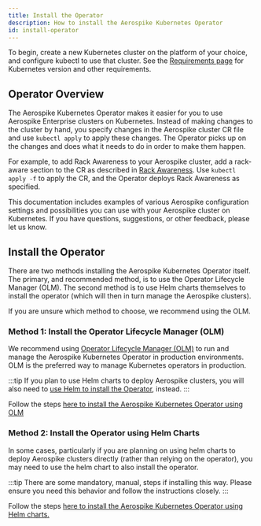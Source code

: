 ```yaml
---
title: Install the Operator
description: How to install the Aerospike Kubernetes Operator 
id: install-operator
---
```


To begin, create a new Kubernetes cluster on the platform of your choice, and configure kubectl to use that cluster. See the [Requirements page](System-Requirements.md) for Kubernetes version and other requirements.


## Operator Overview

The Aerospike Kubernetes Operator makes it easier for you to use Aerospike Enterprise clusters on Kubernetes. Instead of making changes to the cluster by hand, you specify changes in the Aerospike cluster CR file and use `kubectl apply` to apply these changes. The Operator picks up on the changes and does what it needs to do in order to make them happen.

For example, to add Rack Awareness to your Aerospike cluster, add a rack-aware section to the CR as described in [Rack Awareness](Rack-Awareness.md). Use `kubectl apply -f` to apply the CR, and the Operator deploys Rack Awareness as specified.

This documentation includes examples of various Aerospike configuration settings and possibilities you can use with your Aerospike cluster on Kubernetes. If you have questions, suggestions, or other feedback, please let us know.

 
## Install the Operator

There are two methods installing the Aerospike Kubernetes Operator itself. The primary, and recommended method, is to use the Operator Lifecycle Manager (OLM). The second method is to use Helm charts themselves to install the operator (which will then in turn manage the Aerospike clusters).

If you are unsure which method to choose, we recommend using the OLM.

### Method 1: Install the Operator Lifecycle Manager (OLM)

We recommend using [Operator Lifecycle Manager (OLM)](https://olm.operatorframework.io/]) to run and manage the Aerospike Kubernetes Operator in production environments. OLM is the preferred way to manage Kubernetes operators in production.

:::tip
If you plan to use Helm charts to deploy Aerospike clusters, you will also need to [use Helm to install the Operator](install-operator-helm.md), instead.
:::

Follow the steps [here to install the Aerospike Kubernetes Operator using OLM](install-operator-olm)

### Method 2: Install the Operator using Helm Charts

In some cases, particularly if you are planning on using helm charts to deploy Aerospike clusters directly (rather than relying on the operator), you may need to use the helm chart to also install the operator. 

:::tip
There are some mandatory, manual, steps if installing this way. Please ensure you need this behavior and follow the instructions closely.
:::

Follow the steps [here to install the Aerospike Kubernetes Operator using Helm charts.](install-operator-helm)
